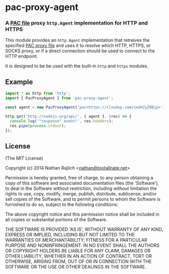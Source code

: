 pac-proxy-agent
===============
### A [PAC file][pac-wikipedia] proxy `http.Agent` implementation for HTTP and HTTPS

This module provides an `http.Agent` implementation that retreives the specified
[PAC proxy file][pac-wikipedia] and uses it to resolve which HTTP, HTTPS, or
SOCKS proxy, or if a direct connection should be used to connect to the
HTTP endpoint.

It is designed to be be used with the built-in `http` and `https` modules.

Example
-------

```ts
import * as http from 'http';
import { PacProxyAgent } from 'pac-proxy-agent';

const agent = new PacProxyAgent('pac+https://cloudup.com/ceGH2yZ0Bjp+');

http.get('http://nodejs.org/api/', { agent }, (res) => {
  console.log('"response" event!', res.headers);
  res.pipe(process.stdout);
});
```

License
-------

(The MIT License)

Copyright (c) 2014 Nathan Rajlich &lt;nathan@tootallnate.net&gt;

Permission is hereby granted, free of charge, to any person obtaining
a copy of this software and associated documentation files (the
'Software'), to deal in the Software without restriction, including
without limitation the rights to use, copy, modify, merge, publish,
distribute, sublicense, and/or sell copies of the Software, and to
permit persons to whom the Software is furnished to do so, subject to
the following conditions:

The above copyright notice and this permission notice shall be
included in all copies or substantial portions of the Software.

THE SOFTWARE IS PROVIDED 'AS IS', WITHOUT WARRANTY OF ANY KIND,
EXPRESS OR IMPLIED, INCLUDING BUT NOT LIMITED TO THE WARRANTIES OF
MERCHANTABILITY, FITNESS FOR A PARTICULAR PURPOSE AND NONINFRINGEMENT.
IN NO EVENT SHALL THE AUTHORS OR COPYRIGHT HOLDERS BE LIABLE FOR ANY
CLAIM, DAMAGES OR OTHER LIABILITY, WHETHER IN AN ACTION OF CONTRACT,
TORT OR OTHERWISE, ARISING FROM, OUT OF OR IN CONNECTION WITH THE
SOFTWARE OR THE USE OR OTHER DEALINGS IN THE SOFTWARE.

[pac-wikipedia]: http://wikipedia.org/wiki/Proxy_auto-config
